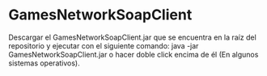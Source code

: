 # GamesNetworkSoapClient
Descargar el GamesNetworkSoapClient.jar que se encuentra en la raíz del repositorio y ejecutar con el siguiente comando:
java -jar GamesNetworkSoapClient.jar o hacer doble click encima de él (En algunos sistemas operativos).
